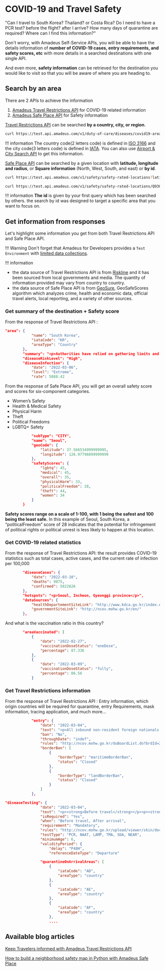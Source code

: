 # COVID-19 and Travel Safety 



"Can I travel to South Korea? Thailand? or Costa Rica? Do I need to have a PCR test? before the flight? after I arrive? How many days of quarantine are required? Where can I find this information?" 

Don't worry, with Amadeus Self-Service APIs, you will be able to have the details information of **number of COVID-19 cases, entry requirements, and safety scores, etc** with more details in a searched destinations with one single API.

And even more, **safety information** can be retrieved for the destination you would like to visit so that you will be aware of where you are heading to. 



## Search by an area

There are 2 APIs to achieve the information 

1. [Amadeus Travel Restrictions API](https://developers.amadeus.com/self-service/category/covid-19-and-travel-safety/api-doc/travel-restrictions) for COVID-19 related information 
2. [Amadeus Safe Place API](https://developers.amadeus.com/self-service/category/covid-19-and-travel-safety/api-doc/safe-place) for Safety information



[Travel Restrictions API](https://developers.amadeus.com/self-service/category/covid-19-and-travel-safety/api-doc/travel-restrictions) can be searched **by a country, city, or region**. 

```bash
curl https://test.api.amadeus.com/v1/duty-of-care/diseases/covid19-area-report?countryCode=FR&cityCode=PAR
```
!!! information
    The country code(2 letters code) is defined in [ISO 3166](https://en.wikipedia.org/wiki/ISO_3166-1_alpha-2) and the city code(3 letters code) is defined in [IATA](https://www.iata.org/en/publications/directories/code-search/). You can also use [Airport & City Search API](https://developers.amadeus.com/self-service/category/air) to get this information. 



[Safe Place API](https://developers.amadeus.com/self-service/category/covid-19-and-travel-safety/api-doc/safe-place) can be searched by a given location with **latitude, longitude and radius**, or **Square information** (North, West, South, and east) or **by id**.

```bash
curl https://test.api.amadeus.com/v1/safety/safety-rated-locations?latitude=48.856614&longitude=2.3522219&radius=2
```

```bash
curl https://test.api.amadeus.com/v1/safety/safety-rated-locations/Q930400878
```

!!! information 
    **The id** is given by your first query which has been searched by others. the search by id was designed to target a specific area that you want to focus on.



## Get information from responses
Let's highlight some information you get from both Travel Restrictions API and Safe Place API. 

!!! Warning
    Don't forget that Amadeus for Developers provides a `Test Environment` with [limited data collections](https://amadeus4dev.github.io/developer-guides/guides/api-data-collection/). 

!!! information
   - the data source of Travel Restrictions API is from [Riskline](https://riskline.com/) and it has been sourced from local governments and media. The quantity of information provided may vary from country to country. 
   - the data source of Safe Place API is from [GeoSure](https://geosureglobal.com/), GeoSafeScores algorithm which analyzes crime, health and economic data, official travel alerts, local reporting, and a variety of other sources. 
 

### Get summary of the destination + Safety score

From the response of Travel Restrictions API : 

```json
"area": {
            "name": "South Korea",
            "iataCode": "KR",
            "areaType": "Country"
        },
        "summary": "<p>Authorities have relied on gathering limits and social distancing measures to contain outbreaks since the start of the pandemic. A three-stage lifting of COVID-19 measures was underway but was paused in late November 2021 as a new spike in COVID-19 cases led to rises in deaths and those with severe symptoms, and threatened hospital beds and ICU availabilities. </p>",
        "diseaseRiskLevel": "High",
        "diseaseInfection": {
            "date": "2022-03-06",
            "level": "Extreme",
            "rate": 5088.42
```

From the response of Safe Place API, you will get an overall safety score and scores for six-component categories. 

- Women’s Safety 
- Health & Medical Safety 
- Physical Harm 
- Theft 
- Political Freedoms 
- LGBTQ+ Safety 

```json
            "subType": "CITY",
            "name": "Seoul",
            "geoCode": {
                "latitude": 37.566534999999995,
                "longitude": 126.97796899999999
            },
            "safetyScores": {
                "lgbtq": 45,
                "medical": 45,
                "overall": 35,
                "physicalHarm": 33,
                "politicalFreedom": 28,
                "theft": 44,
                "women": 34
            }
        }
```

**Safety scores range on a scale of 1-100, with 1 being the safest and 100 being the least safe.** In this example of Seoul, South Korea, a “politicalFreedom” score of 28 indicates that the potential for infringement of political rights or political unrest is less likely to happen at this location.  


### Get COVID-19 related statistics 

From the response of Travel Restrictions API: the result provides COVID-19 statistics such as total cases, active cases, and the current rate of infection per 100,000 

```json
        "diseaseCases": {
            "date": "2022-03-10",
            "deaths": 9875,
            "confirmed": 5822626
        },
        "hotspots": "<p>Seoul, Incheon, Gyeonggi province</p>",
        "dataSources": {
            "healthDepartementSiteLink": "http://www.kdca.go.kr/index.es?sid=a3",
            "governmentSiteLink": "http://ncov.mohw.go.kr/en/"
        },
```
And what is the vaccination ratio in this country?

```json
        "areaVaccinated": [
            {
                "date": "2022-02-27",
                "vaccinationDoseStatus": "oneDose",
                "percentage": 87.336
            },
            {
                "date": "2022-03-09",
                "vaccinationDoseStatus": "fully",
                "percentage": 86.56
            }
```


### Get Travel Restrictions information 

From the response of Travel Restrictions API : 
Entry information, which origin countries will be required for quarantine, entry Requirements, mask information, tracing application, and much more...

```json
            "entry": {
                "date": "2022-03-04",
                "text": "<p>All inbound non-resident foreign nationals must secure a visa before their travel. All travelers, including residents and Non- South Korean nationals, must hold a valid negative PCR test result to be allowed to board an inbound flight to South Korea. However, South Korean nationals who were found after entry with a non-conforming certificate must undergo a five days quarantine in a government-designated facility and an additional two days home quarantine.</p>",
                "ban": "No",
                "throughDate": "indef",
                "rules": "http://ncov.mohw.go.kr/duBoardList.do?brdId=2&brdGubun=23",
                "borderBan": [
                    {
                        "borderType": "maritimeBorderBan",
                        "status": "Closed"
                    },
                    {
                        "borderType": "landBorderBan",
                        "status": "Closed"
                    }
                ]
            },
```
```json
"diseaseTesting": {
                "date": "2022-03-04",
                "text": "<p><strong>Before travel</strong></p><p><strong>Pre-Travel Testing</strong></p>\n<p>All inbound travellers aged six or older, including South Korean nationals, must submit English or Korean certificates of negative results of COVID-19 tests (or English or Korean translations notarised by South Korean Embassies or Consulates) issued in paper. ........(tests have been cut)>\n",
                "isRequired": "Yes",
                "when": "Before travel, After arrival",
                "requirement": "Mandatory",
                "rules": "http://ncov.mohw.go.kr/upload/viewer/skin/doc.html?fn=1644371353583_20220209104913.hwp&rs=/upload/viewer/result/202203/",
                "testType": "PCR, NAAT, LAMP, TMA, SDA, NEAR",
                "minimumAge": 6,
                "validityPeriod": {
                    "delay": "P48H",
                    "referenceDateType": "Departure"
```


```json
                "quarantineOnArrivalAreas": [
                    {
                        "iataCode": "AD",
                        "areaType": "country"
                    },
                    {
                        "iataCode": "AE",
                        "areaType": "country"
                    },
                    {
                        "iataCode": "AF",
                        "areaType": "country"
                    },
                    ....
```



## Available blog articles 
[Keep Travelers informed with Amadeus Travel Restrictions API](https://developers.amadeus.com/blog/-introducing-amadeus-covid-19-travel-restrictions-api)

[How to build a neighborhood safety map in Python with Amadeus Safe Place](https://developers.amadeus.com/blog/neighborhood-safety-map-python)
